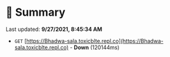 # 📖 Summary
Last updated: **9/27/2021, 8:45:34 AM**

- `GET` [https://Bhadwa-sala.toxicblte.repl.co](https://Bhadwa-sala.toxicblte.repl.co) - **Down** (120144ms)
